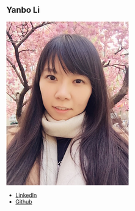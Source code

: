 Yanbo Li
-------------

![](photos/yanbo-li.jpg)

* [LinkedIn](https://www.linkedin.com/in/yanboli)
* [Github](https://github.com/sunnyliyanbo1357)
